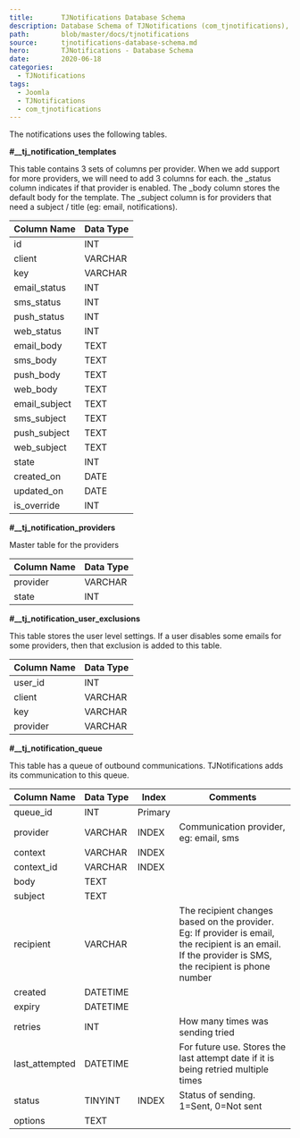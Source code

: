 ```yaml
---
title:       TJNotifications Database Schema
description: Database Schema of TJNotifications (com_tjnotifications), notifications manager for Joomla
path:        blob/master/docs/tjnotifications
source:      tjnotifications-database-schema.md
hero:        TJNotifications - Database Schema
date:        2020-06-18
categories:
  - TJNotifications
tags:
  - Joomla
  - TJNotifications
  - com_tjnotifications
---
```



The notifications uses the following tables.

**#__tj_notification_templates**

This table contains 3 sets of columns per provider. When we add support for more providers, we will need to add 3 columns for each. the _status column indicates if that provider is enabled. The _body column stores the default body for the template. The _subject column is for providers that need a subject / title (eg: email, notifications).


| Column Name | Data Type |
|:-----------------|:-------------|
| id | INT |
| client | VARCHAR |
| key | VARCHAR |
| email_status | INT|
| sms_status | INT |
| push_status |  INT |
| web_status | INT |
| email_body | TEXT |
| sms_body | TEXT |
| push_body | TEXT |
| web_body | TEXT |
| email_subject | TEXT |
| sms_subject | TEXT |
| push_subject | TEXT |
| web_subject | TEXT |
| state | INT |
| created_on  | DATE |
| updated_on | DATE |
| is_override | INT |

**#__tj_notification_providers**

Master table for the providers

| Column Name | Data Type |
|---------------|-------------|
| provider | VARCHAR |
| state | INT |

**#__tj_notification_user_exclusions**

This table stores the user level settings. If a user disables some emails for some providers, then that exclusion is added to this table.

| Column Name | Data Type |
|---------------|-----------|
| user_id | INT |
| client | VARCHAR |
| key | VARCHAR |
| provider | VARCHAR |


**#__tj_notification_queue**

This table has a queue of outbound communications. TJNotifications adds its communication to this queue.

| Column Name | Data Type | Index | Comments |
|---------------|---------|-------|----------|
| queue_id | INT | Primary | |
| provider | VARCHAR | INDEX | Communication provider, eg: email, sms |
| context | VARCHAR | INDEX | |
| context_id | VARCHAR | INDEX | |
| body | TEXT | | |
| subject | TEXT | | |
| recipient | VARCHAR | | The recipient changes based on the provider. Eg: If provider is email, the recipient is an email. If the  provider is SMS, the recipient is phone number |
| created | DATETIME | | |
| expiry | DATETIME | | |
| retries | INT | | How many times was sending tried |
| last_attempted | DATETIME | | For future use. Stores the last attempt date if it is being retried multiple times |
| status | TINYINT | INDEX | Status of sending. 1=Sent, 0=Not sent |
| options | TEXT | | |